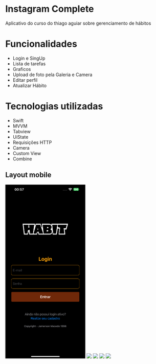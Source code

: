 # Instagram Complete
Aplicativo do curso do thiago aguiar sobre gerenciamento de hábitos

# Funcionalidades
- Login e SingUp
- Lista de tarefas
- Graficos 
- Upload de foto pela Galeria e Camera
- Editar perfil
- Atualizar Hábito
# Tecnologias utilizadas
- Swift
- MVVM
- Tabview
- UiState
- Requisições HTTP
- Camera
- Custom View
- Combine
## Layout mobile
<p float="center">
  <img src="FOTOS/login.png" width="250" />
  <img src="FOTOS/cadastro.jpg" width="250" />
  <img src="FOTOS/home" width="250" />
    <img src="FOTOS/graficos" width="250" />
      <img src="FOTOS/edit" width="250" />


</p>


